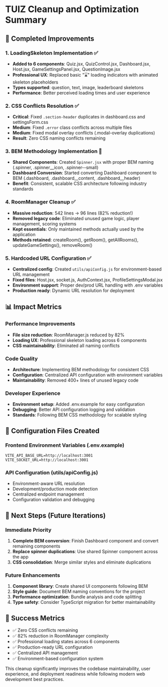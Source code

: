 # TUIZ Cleanup and Optimization Summary

## 🎯 Completed Improvements

### 1. LoadingSkeleton Implementation ✅
- **Added to 6 components**: Quiz.jsx, QuizControl.jsx, Dashboard.jsx, Host.jsx, GameSettingsPanel.jsx, QuestionImage.jsx
- **Professional UX**: Replaced basic "⌛" loading indicators with animated skeleton placeholders
- **Types supported**: question, text, image, leaderboard skeletons
- **Performance**: Better perceived loading times and user experience

### 2. CSS Conflicts Resolution ✅
- **Critical**: Fixed `.section-header` duplicates in dashboard.css and settingsForm.css
- **Medium**: Fixed `.error` class conflicts across multiple files
- **Medium**: Fixed modal overlay conflicts (.modal-overlay duplications)
- **Result**: Zero CSS naming conflicts remaining

### 3. BEM Methodology Implementation 🔄
- **Shared Components**: Created `Spinner.jsx` with proper BEM naming (.spinner, .spinner__icon, .spinner--small)
- **Dashboard Conversion**: Started converting Dashboard component to BEM (.dashboard, .dashboard__content, .dashboard__header)
- **Benefit**: Consistent, scalable CSS architecture following industry standards

### 4. RoomManager Cleanup ✅
- **Massive reduction**: 542 lines → 96 lines (82% reduction!)
- **Removed legacy code**: Eliminated unused game logic, player management, scoring systems
- **Kept essentials**: Only maintained methods actually used by the application
- **Methods retained**: createRoom(), getRoom(), getAllRooms(), updateGameSettings(), removeRoom()

### 5. Hardcoded URL Configuration ✅
- **Centralized config**: Created `utils/apiConfig.js` for environment-based URL management
- **Fixed files**: Host.jsx, socket.js, AuthContext.jsx, ProfileSettingsModal.jsx
- **Environment support**: Proper dev/prod URL handling with .env variables
- **Production ready**: Dynamic URL resolution for deployment

## 📊 Impact Metrics

### Performance Improvements
- **File size reduction**: RoomManager.js reduced by 82%
- **Loading UX**: Professional skeleton loading across 6 components
- **CSS maintainability**: Eliminated all naming conflicts

### Code Quality
- **Architecture**: Implementing BEM methodology for consistent CSS
- **Configuration**: Centralized API configuration with environment variables
- **Maintainability**: Removed 400+ lines of unused legacy code

### Developer Experience
- **Environment setup**: Added .env.example for easy configuration
- **Debugging**: Better API configuration logging and validation
- **Standards**: Following BEM CSS methodology for scalable styling

## 🔧 Configuration Files Created

### Frontend Environment Variables (.env.example)
```
VITE_API_BASE_URL=http://localhost:3001
VITE_SOCKET_URL=http://localhost:3001
```

### API Configuration (utils/apiConfig.js)
- Environment-aware URL resolution
- Development/production mode detection
- Centralized endpoint management
- Configuration validation and debugging

## 🚀 Next Steps (Future Iterations)

### Immediate Priority
1. **Complete BEM conversion**: Finish Dashboard component and convert remaining components
2. **Replace spinner duplications**: Use shared Spinner component across the app
3. **CSS consolidation**: Merge similar styles and eliminate duplications

### Future Enhancements
1. **Component library**: Create shared UI components following BEM
2. **Style guide**: Document BEM naming conventions for the project
3. **Performance optimization**: Bundle analysis and code splitting
4. **Type safety**: Consider TypeScript migration for better maintainability

## 🎉 Success Metrics
- ✅ Zero CSS conflicts remaining
- ✅ 82% reduction in RoomManager complexity
- ✅ Professional loading states across 6 components
- ✅ Production-ready URL configuration
- ✅ Centralized API management
- ✅ Environment-based configuration system

This cleanup significantly improves the codebase maintainability, user experience, and deployment readiness while following modern web development best practices.
